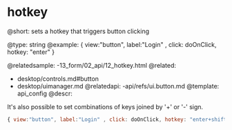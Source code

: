 hotkey
=============


@short: sets a hotkey that triggers button clicking
	

@type: string
@example:
{ view:"button", label:"Login" , click: doOnClick, hotkey: "enter" }

@relatedsample:
-13_form/02_api/12_hotkey.html
@related:
- desktop/controls.md#button
- desktop/uimanager.md
@relatedapi:
-api/refs/ui.button.md
@template:	api_config
@descr:

It's also possible to set combinations of keys joined by '+' or '-' sign.

~~~js
{ view:"button", label:"Login" , click: doOnClick, hotkey: "enter+shift" }
~~~


